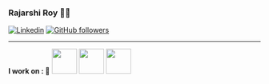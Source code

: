 ### Rajarshi Roy 🍺🍻

[![Linkedin](https://img.shields.io/badge/-LinkedIn-222222?style=flat-square&logo=Linkedin&logoColor=white&link=https://www.linkedin.com/in/engincan-veske-b4a75b145/)](https://www.linkedin.com/in/rajarshi-roy-0ab429133/)
[![GitHub followers](https://img.shields.io/github/followers/Royincog.svg?style=social&label=Follow&maxAge=2592000)](https://github.com/Royincog?tab=followers)

<hr>

**I work on : 🧀**
<code><a href="https://www.javascript.com/" target="_blank"><img height="50" src="https://www.vectorlogo.zone/logos/javascript/javascript-horizontal.svg"></a></code>
<code><a href="https://www.java.com/en/" target="_blank"><img height="50" src="https://www.vectorlogo.zone/logos/java/java-horizontal.svg"></a></code>
<code><a href="https://www.python.org" target="_blank"><img height="50" src="https://www.vectorlogo.zone/logos/python/python-horizontal.svg"></a></code>
